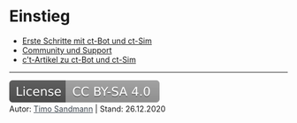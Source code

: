 # Einstieg

* [Erste Schritte mit ct-Bot und ct-Sim](1_first-steps.md)
* [Community und Support](../README.md#community-und-support)
* [c't-Artikel zu ct-Bot und ct-Sim](2_ct-articles.md)

---

<a href="https://creativecommons.org/licenses/by-sa/4.0/" target="_blank"><img src="images/license.svg" alt="License: CC BY-SA 4.0" style="left;margin-left:0;margin-right:1em;" /></a><br>
Autor: <a href="https://github.com/tsandmann" target="_blank" style="color:#3c454e;">Timo Sandmann</a> \| Stand: 26.12.2020
